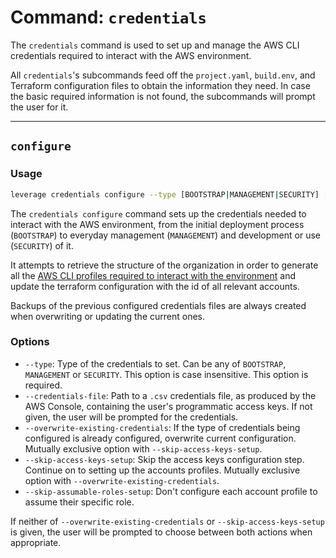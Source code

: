 # Command: `credentials`

The `credentials` command is used to set up and manage the AWS CLI credentials required to interact with the AWS environment.

All `credentials`'s subcommands feed off the `project.yaml`, `build.env`, and Terraform configuration files to obtain the information they need. In case the basic required information is not found, the subcommands will prompt the user for it.

---
## `configure`

### Usage
``` bash
leverage credentials configure --type [BOOTSTRAP|MANAGEMENT|SECURITY] [options]
```

The `credentials configure` command sets up the credentials needed to interact with the AWS environment, from the initial deployment process (`BOOTSTRAP`) to everyday management (`MANAGEMENT`) and development or use (`SECURITY`) of it.

It attempts to retrieve the structure of the organization in order to generate all the [AWS CLI profiles required to interact with the environment](../../features/identities/credentials.md) and update the terraform configuration with the id of all relevant accounts.

Backups of the previous configured credentials files are always created when overwriting or updating the current ones.

### Options
* `--type`: Type of the credentials to set. Can be any of `BOOTSTRAP`, `MANAGEMENT` or `SECURITY`. This option is case insensitive. This option is required.
* `--credentials-file`: Path to a `.csv` credentials file, as produced by the AWS Console, containing the user's programmatic access keys. If not given, the user will be prompted for the credentials.
* `--overwrite-existing-credentials`: If the type of credentials being configured is already configured, overwrite current configuration. Mutually exclusive option with `--skip-access-keys-setup`.
* `--skip-access-keys-setup`: Skip the access keys configuration step. Continue on to setting up the accounts profiles. Mutually exclusive option with `--overwrite-existing-credentials`.
* `--skip-assumable-roles-setup`: Don't configure each account profile to assume their specific role.

If neither of `--overwrite-existing-credentials` or `--skip-access-keys-setup` is given, the user will be prompted to choose between both actions when appropriate.
